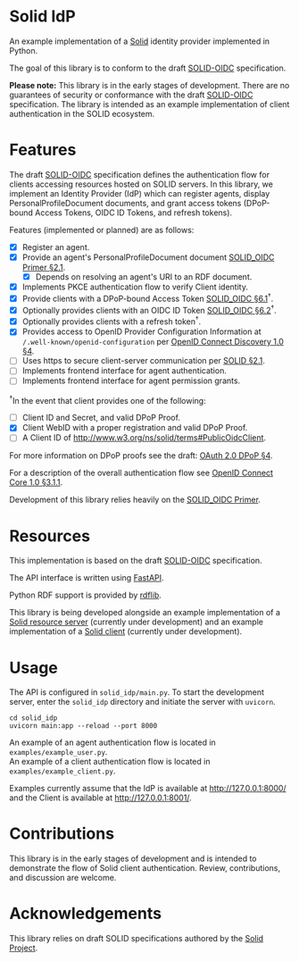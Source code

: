 # Solid IdP

An example implementation of a [Solid](https://solidproject.org/) identity provider implemented in Python.

The goal of this library is to conform to the draft [SOLID-OIDC](https://solid.github.io/authentication-panel/solid-oidc/)  specification.

**Please note:** This library is in the early stages of development. There are no guarantees of security or conformance with the draft [SOLID-OIDC](https://solid.github.io/authentication-panel/solid-oidc/) specification. The library is intended as an example implementation of client authentication in the SOLID ecosystem.

# Features

The draft [SOLID-OIDC](https://solid.github.io/authentication-panel/solid-oidc/) specification defines the authentication flow for clients accessing resources hosted on SOLID servers. In this library, we implement an Identity Provider (IdP) which can register agents, display PersonalProfileDocument documents, and grant access tokens (DPoP-bound Access Tokens, OIDC ID Tokens, and refresh tokens).

Features (implemented or planned) are as follows:

- [X] Register an agent.  
- [X] Provide an agent's PersonalProfileDocument document [SOLID_OIDC Primer §2.1](https://solid.github.io/authentication-panel/solid-oidc-primer/#authorization-code-pkce-flow-step-2.1).  
  - [X] Depends on resolving an agent's URI to an RDF document.  
- [X] Implements PKCE authentication flow to verify Client identity.  
- [X] Provide clients with a DPoP-bound Access Token [SOLID_OIDC §6.1](https://solid.github.io/authentication-panel/solid-oidc/#tokens-access)<sup>†</sup>.  
- [X] Optionally provides clients with an OIDC ID Token [SOLID_OIDC §6.2](https://solid.github.io/authentication-panel/solid-oidc/#tokens-id)<sup>†</sup>.  
- [X] Optionally provides clients with a refresh token<sup>†</sup>.  
- [X] Provides access to OpenID Provider Configuration Information at `/.well-known/openid-configuration` per [OpenID Connect Discovery 1.0 §4](https://openid.net/specs/openid-connect-discovery-1_0.html#ProviderConfig).  
- [ ] Uses https to secure client-server communication per [SOLID §2.1](https://solid.github.io/specification/protocol#http).  
- [ ] Implements frontend interface for agent authentication.  
- [ ] Implements frontend interface for agent permission grants.  

<sup>†</sup>In the event that client provides one of the following:

- [ ] Client ID and Secret, and valid DPoP Proof.
- [X] Client WebID with a proper registration and valid DPoP Proof.
- [ ] A Client ID of http://www.w3.org/ns/solid/terms#PublicOidcClient.

For more information on DPoP proofs see the draft: [OAuth 2.0 DPoP §4](https://tools.ietf.org/html/draft-ietf-oauth-dpop-02#section-4).  

For a description of the overall authentication flow see [OpenID Connect Core 1.0 §3.1.1](https://openid.net/specs/openid-connect-core-1_0.html#CodeFlowSteps).  

Development of this library relies heavily on the [SOLID_OIDC Primer](https://solid.github.io/authentication-panel/solid-oidc-primer/).  

# Resources

This implementation is based on the draft [SOLID-OIDC](https://solid.github.io/authentication-panel/solid-oidc/) specification.

The API interface is written using [FastAPI](https://github.com/tiangolo/fastapi).

Python RDF support is provided by [rdflib](https://github.com/RDFLib/rdflib).

This library is being developed alongside an example implementation of a [Solid resource server](https://github.com/hamishgibbs/solid_server) (currently under development) and an example implementation of a [Solid client](https://github.com/hamishgibbs/solid_client) (currently under development).

# Usage

The API is configured in `solid_idp/main.py`. To start the development server, enter the `solid_idp` directory and initiate the server with `uvicorn`.

``` shell
cd solid_idp
uvicorn main:app --reload --port 8000
```

An example of an agent authentication flow is located in `examples/example_user.py`.  
An example of a client authentication flow is located in `examples/example_client.py`.  

Examples currently assume that the IdP is available at http://127.0.0.1:8000/ and the Client is available at http://127.0.0.1:8001/.

# Contributions

This library is in the early stages of development and is intended to demonstrate the flow of Solid client authentication. Review, contributions, and discussion are welcome.

# Acknowledgements

This library relies on draft SOLID specifications authored by the [Solid Project](https://solidproject.org/).
